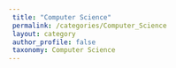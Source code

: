 ```yaml
---
 title: "Computer Science"
 permalink: /categories/Computer_Science
 layout: category
 author_profile: false
 taxonomy: Computer Science
---
```

